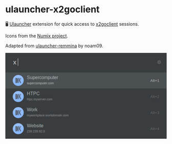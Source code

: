# ulauncher-x2goclient

🖥 [Ulauncher](https://ulauncher.io) extension for quick access to [x2goclient](https://wiki.x2go.org/doku.php) sessions.

Icons from the [Numix project](https://github.com/numixproject).

Adapted from [ulauncher-remmina](https://github.com/noam09/ulauncher-remmina) by noam09.

![ulauncher-x2goclient extension screenshot](screenshot.png)